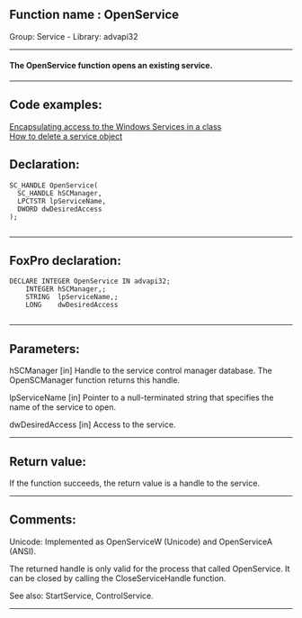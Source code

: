 
## Function name : OpenService
Group: Service - Library: advapi32    
***  


#### The OpenService function opens an existing service.

***  


## Code examples:
[Encapsulating access to the Windows Services in a class](../../samples/sample_476.md)  
[How to delete a service object](../../samples/sample_518.md)  

## Declaration:
```foxpro  
SC_HANDLE OpenService(
  SC_HANDLE hSCManager,
  LPCTSTR lpServiceName,
  DWORD dwDesiredAccess
);
  
```  
***  


## FoxPro declaration:
```foxpro  
DECLARE INTEGER OpenService IN advapi32;
	INTEGER hSCManager,;
	STRING  lpServiceName,;
	LONG    dwDesiredAccess
  
```  
***  


## Parameters:
hSCManager 
[in] Handle to the service control manager database. The OpenSCManager function returns this handle.

lpServiceName 
[in] Pointer to a null-terminated string that specifies the name of the service to open. 

dwDesiredAccess 
[in] Access to the service.   
***  


## Return value:
If the function succeeds, the return value is a handle to the service.
  
***  


## Comments:
Unicode: Implemented as OpenServiceW (Unicode) and OpenServiceA (ANSI).  
  
The returned handle is only valid for the process that called OpenService. It can be closed by calling the CloseServiceHandle function.  
  
See also: StartService, ControlService.  
  
***  

